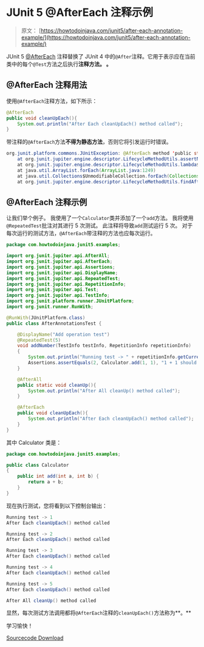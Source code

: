 # JUnit 5 @AfterEach 注释示例

> 原文： [https://howtodoinjava.com/junit5/after-each-annotation-example/](https://howtodoinjava.com/junit5/after-each-annotation-example/)

JUnit 5 [@AfterEach](http://junit.org/junit5/docs/current/api/org/junit/jupiter/api/AfterEach.html) 注释替换了 JUnit 4 中的`@After`注释。它用于表示应在当前类中的每个`@Test`方法之后执行**注释方法。 。**

## @AfterEach 注释用法

使用`@AfterEach`注释方法，如下所示：

```java
@AfterEach
public void cleanUpEach(){
	System.out.println("After Each cleanUpEach() method called");
}

```

带注释的`@AfterEach`方法**不得为静态方法**，否则它将引发运行时错误。

```java
org.junit.platform.commons.JUnitException: @AfterEach method 'public static void com.howtodoinjava.junit5.examples.JUnit5AnnotationsExample.cleanUpEach()' must not be static.
	at org.junit.jupiter.engine.descriptor.LifecycleMethodUtils.assertNonStatic(LifecycleMethodUtils.java:73)
	at org.junit.jupiter.engine.descriptor.LifecycleMethodUtils.lambda$findAfterEachMethods$3(LifecycleMethodUtils.java:60)
	at java.util.ArrayList.forEach(ArrayList.java:1249)
	at java.util.Collections$UnmodifiableCollection.forEach(Collections.java:1080)
	at org.junit.jupiter.engine.descriptor.LifecycleMethodUtils.findAfterEachMethods(LifecycleMethodUtils.java:60)

```

## @AfterEach 注释示例

让我们举个例子。 我使用了一个`Calculator`类并添加了一个`add`方法。 我将使用`@RepeatedTest`批注对其进行 5 次测试。 此注释将导致`add`测试运行 5 次。 对于每次运行的测试方法，`@AfterEach`带注释的方法也应每次运行。

```java
package com.howtodoinjava.junit5.examples;

import org.junit.jupiter.api.AfterAll;
import org.junit.jupiter.api.AfterEach;
import org.junit.jupiter.api.Assertions;
import org.junit.jupiter.api.DisplayName;
import org.junit.jupiter.api.RepeatedTest;
import org.junit.jupiter.api.RepetitionInfo;
import org.junit.jupiter.api.Test;
import org.junit.jupiter.api.TestInfo;
import org.junit.platform.runner.JUnitPlatform;
import org.junit.runner.RunWith;

@RunWith(JUnitPlatform.class)
public class AfterAnnotationsTest {

	@DisplayName("Add operation test")
	@RepeatedTest(5)
	void addNumber(TestInfo testInfo, RepetitionInfo repetitionInfo) 
	{
		System.out.println("Running test -> " + repetitionInfo.getCurrentRepetition());
		Assertions.assertEquals(2, Calculator.add(1, 1), "1 + 1 should equal 2");
	}

	@AfterAll
	public static void cleanUp(){
		System.out.println("After All cleanUp() method called");
	}

	@AfterEach
	public void cleanUpEach(){
		System.out.println("After Each cleanUpEach() method called");
	}
}

```

其中 Calculator 类是：

```java
package com.howtodoinjava.junit5.examples;

public class Calculator 
{
	public int add(int a, int b) {
		return a + b;
	}
}

```

现在执行测试，您将看到以下控制台输出：

```java
Running test -> 1
After Each cleanUpEach() method called

Running test -> 2
After Each cleanUpEach() method called

Running test -> 3
After Each cleanUpEach() method called

Running test -> 4
After Each cleanUpEach() method called

Running test -> 5
After Each cleanUpEach() method called

After All cleanUp() method called

```

显然，每次测试方法调用都将`@AfterEach`注释的`cleanUpEach()`方法称为**。**

学习愉快！

[Sourcecode Download](https://github.com/lokeshgupta1981/Junit5Examples/tree/master/JUnit5Examples)